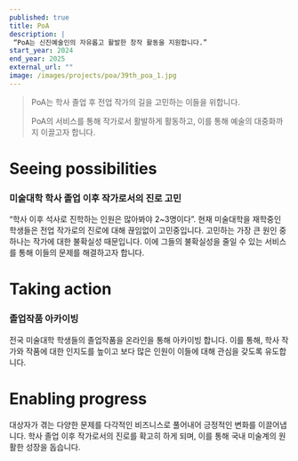 ```yaml
---
published: true
title: PoA
description: |
 “PoA는 신진예술인의 자유롭고 활발한 창작 활동을 지원합니다.”
start_year: 2024
end_year: 2025
external_url: "" 
image: /images/projects/poa/39th_poa_1.jpg
---
```


>PoA는 학사 졸업 후 전업 작가의 길을 고민하는 이들을 위합니다.
>
>PoA의 서비스를 통해 작가로서 활발하게 활동하고, 이를 통해 예술의 대중화까지 이끌고자 합니다. 
>




# Seeing possibilities

### 미술대학 학사 졸업 이후 작가로서의 진로 고민

“학사 이후 석사로 진학하는 인원은 많아봐야 2~3명이다”. 
현재 미술대학을 재학중인 학생들은 전업 작가로의 진로에 대해 끊임없이 고민중입니다. 고민하는 가장 큰 원인 중 하나는 작가에 대한 불확실성 때문입니다.
이에 그들의 불확실성을 줄일 수 있는 서비스를 통해 이들의 문제를 해결하고자 합니다.


# Taking action

### 졸업작품 아카이빙

전국 미술대학 학생들의 졸업작품을 온라인을 통해 아카이빙 합니다. 이를 통해, 학사 작가와 작품에 대한 인지도를 높이고 보다 많은 인원이 이들에 대해 관심을 갖도록 유도합니다.

# Enabling progress

대상자가 겪는 다양한 문제를 다각적인 비즈니스로 풀어내어 긍정적인 변화를 이끌어냅니다. 학사 졸업 이후 작가로서의 진로를 확고히 하게 되며, 이를 통해 국내 미술계의 원활한 성장을 돕습니다. 
